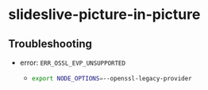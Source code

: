 # slideslive-picture-in-picture

## Troubleshooting

-   error: `ERR_OSSL_EVP_UNSUPPORTED`
    -   ```bash
        export NODE_OPTIONS=--openssl-legacy-provider
        ```
